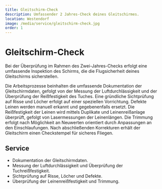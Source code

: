 ```yaml
---
title: Gleitschirm-Check
description: Umfassender 2 Jahres-Check deines Gleitschirmes.
location: Westendorf
image: /media/service/gleitschirm-check.jpg
order: 1
---
```


# Gleitschirm-Check

Bei der Überprüfung im Rahmen des Zwei-Jahres-Checks erfolgt eine umfassende Inspektion des Schirms, die die Flugsicherheit deines Gleitschirms sicherstellen.

Die Arbeitsprozesse beinhalten die umfassende Dokumentation der Gleitschirmdaten, gefolgt von der Messung der Luftdurchlässigkeit und der Überprüfung der Reißfestigkeit des Tuches. 
Eine gründliche Sichtprüfung auf Risse und Löcher erfolgt auf einer speziellen Vorrichtung. Defekte Leinen werden manuell erkannt und gegebenenfalls ersetzt. 
Die Reißfestigkeit der Leinen wird mittels Duplikate und Leinenreißanlage überprüft, gefolgt von Lasermessungen der Leinenlängen. 
Die Trimmung erfolgt nach Möglichkeit an Neuwerten orientiert durch Anpassungen an den Einschlaufungen. Nach abschließenden Korrekturen erhält der Gleitschirm einen Checkstempel für sicheres Fliegen.


## Service

- Dokumentation der Gleitschirmdaten.
- Messung der Luftdurchlässigkeit und Überprüfung der Tuchreißfestigkeit.
- Sichtprüfung auf Risse, Löcher und Defekte.
- Überprüfung der Leinenreißfestigkeit und Trimmung.

<ContentImageGallery path="/media/service/gleitschirm-check/"/>
